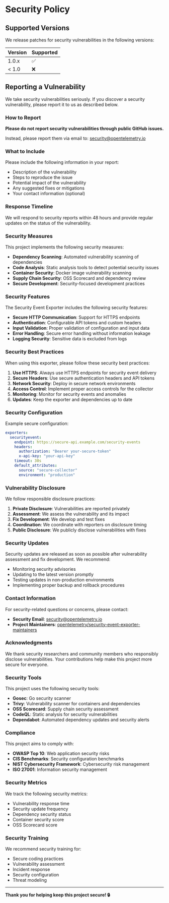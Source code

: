 # Security Policy

## Supported Versions

We release patches for security vulnerabilities in the following versions:

| Version | Supported          |
| ------- | ------------------ |
| 1.0.x   | :white_check_mark: |
| < 1.0   | :x:                |

## Reporting a Vulnerability

We take security vulnerabilities seriously. If you discover a security vulnerability, please report it to us as described below.

### How to Report

**Please do not report security vulnerabilities through public GitHub issues.**

Instead, please report them via email to: [security@opentelemetry.io](mailto:security@opentelemetry.io)

### What to Include

Please include the following information in your report:

- Description of the vulnerability
- Steps to reproduce the issue
- Potential impact of the vulnerability
- Any suggested fixes or mitigations
- Your contact information (optional)

### Response Timeline

We will respond to security reports within 48 hours and provide regular updates on the status of the vulnerability.

### Security Measures

This project implements the following security measures:

- **Dependency Scanning**: Automated vulnerability scanning of dependencies
- **Code Analysis**: Static analysis tools to detect potential security issues
- **Container Security**: Docker image vulnerability scanning
- **Supply Chain Security**: OSS Scorecard and dependency review
- **Secure Development**: Security-focused development practices

### Security Features

The Security Event Exporter includes the following security features:

- **Secure HTTP Communication**: Support for HTTPS endpoints
- **Authentication**: Configurable API tokens and custom headers
- **Input Validation**: Proper validation of configuration and input data
- **Error Handling**: Secure error handling without information leakage
- **Logging Security**: Sensitive data is excluded from logs

### Security Best Practices

When using this exporter, please follow these security best practices:

1. **Use HTTPS**: Always use HTTPS endpoints for security event delivery
2. **Secure Headers**: Use secure authentication headers and API tokens
3. **Network Security**: Deploy in secure network environments
4. **Access Control**: Implement proper access controls for the collector
5. **Monitoring**: Monitor for security events and anomalies
6. **Updates**: Keep the exporter and dependencies up to date

### Security Configuration

Example secure configuration:

```yaml
exporters:
  securityevent:
    endpoint: https://secure-api.example.com/security-events
    headers:
      authorization: "Bearer your-secure-token"
      x-api-key: "your-api-key"
    timeout: 30s
    default_attributes:
      source: "secure-collector"
      environment: "production"
```

### Vulnerability Disclosure

We follow responsible disclosure practices:

1. **Private Disclosure**: Vulnerabilities are reported privately
2. **Assessment**: We assess the vulnerability and its impact
3. **Fix Development**: We develop and test fixes
4. **Coordination**: We coordinate with reporters on disclosure timing
5. **Public Disclosure**: We publicly disclose vulnerabilities with fixes

### Security Updates

Security updates are released as soon as possible after vulnerability assessment and fix development. We recommend:

- Monitoring security advisories
- Updating to the latest version promptly
- Testing updates in non-production environments
- Implementing proper backup and rollback procedures

### Contact Information

For security-related questions or concerns, please contact:

- **Security Email**: [security@opentelemetry.io](mailto:security@opentelemetry.io)
- **Project Maintainers**: [opentelemetry/security-event-exporter-maintainers](https://github.com/opentelemetry/security-event-exporter-maintainers)

### Acknowledgments

We thank security researchers and community members who responsibly disclose vulnerabilities. Your contributions help make this project more secure for everyone.

### Security Tools

This project uses the following security tools:

- **Gosec**: Go security scanner
- **Trivy**: Vulnerability scanner for containers and dependencies
- **OSS Scorecard**: Supply chain security assessment
- **CodeQL**: Static analysis for security vulnerabilities
- **Dependabot**: Automated dependency updates and security alerts

### Compliance

This project aims to comply with:

- **OWASP Top 10**: Web application security risks
- **CIS Benchmarks**: Security configuration benchmarks
- **NIST Cybersecurity Framework**: Cybersecurity risk management
- **ISO 27001**: Information security management

### Security Metrics

We track the following security metrics:

- Vulnerability response time
- Security update frequency
- Dependency security status
- Container security score
- OSS Scorecard score

### Security Training

We recommend security training for:

- Secure coding practices
- Vulnerability assessment
- Incident response
- Security configuration
- Threat modeling

---

**Thank you for helping keep this project secure! 🔒**
